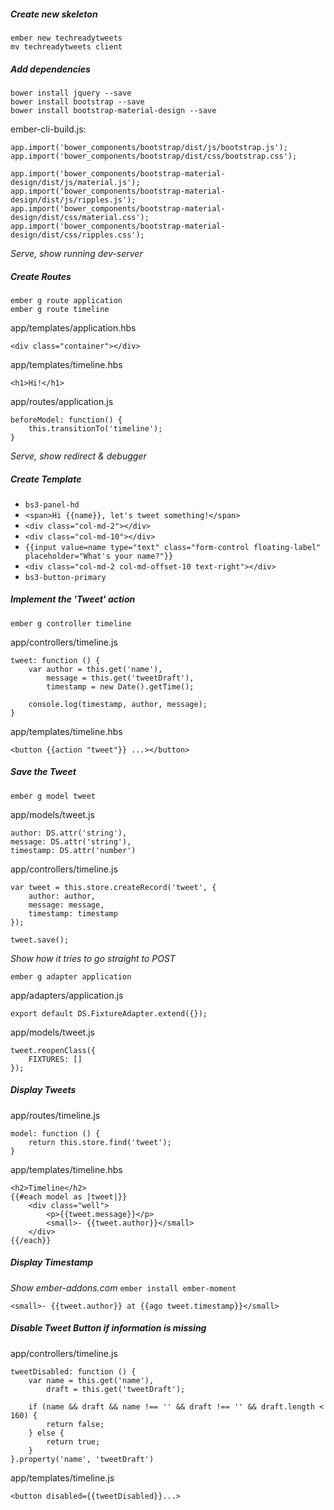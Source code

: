 ##### Create new skeleton
```
ember new techreadytweets
mv techreadytweets client
```

##### Add dependencies
```
bower install jquery --save
bower install bootstrap --save
bower install bootstrap-material-design --save
```

ember-cli-build.js:
```
app.import('bower_components/bootstrap/dist/js/bootstrap.js');
app.import('bower_components/bootstrap/dist/css/bootstrap.css');

app.import('bower_components/bootstrap-material-design/dist/js/material.js');
app.import('bower_components/bootstrap-material-design/dist/js/ripples.js');
app.import('bower_components/bootstrap-material-design/dist/css/material.css');
app.import('bower_components/bootstrap-material-design/dist/css/ripples.css');
```

*Serve, show running dev-server*

##### Create Routes
```
ember g route application
ember g route timeline
```

app/templates/application.hbs
```
<div class="container"></div>
```

app/templates/timeline.hbs
```
<h1>Hi!</h1>
```

app/routes/application.js
```
beforeModel: function() {
    this.transitionTo('timeline');
}
```
*Serve, show redirect & debugger*

##### Create Template
 * `bs3-panel-hd`
 * `<span>Hi {{name}}, let's tweet something!</span>`
 * `<div class="col-md-2"></div>`
 * `<div class="col-md-10"></div>`
 * `{{input value=name type="text" class="form-control floating-label" placeholder="What's your name?"}}`
 * `<div class="col-md-2 col-md-offset-10 text-right"></div>`
 * `bs3-button-primary`

##### Implement the 'Tweet' action
`ember g controller timeline`

app/controllers/timeline.js
```
tweet: function () {
    var author = this.get('name'),
        message = this.get('tweetDraft'),
        timestamp = new Date().getTime();

    console.log(timestamp, author, message);
}
```

app/templates/timeline.hbs
```
<button {{action "tweet"}} ...></button>
```

##### Save the Tweet
`ember g model tweet`

app/models/tweet.js
```
author: DS.attr('string'),
message: DS.attr('string'),
timestamp: DS.attr('number')
```

app/controllers/timeline.js
```
var tweet = this.store.createRecord('tweet', {
    author: author,
    message: message,
    timestamp: timestamp
});

tweet.save();
```

*Show how it tries to go straight to POST*

`ember g adapter application`

app/adapters/application.js
```
export default DS.FixtureAdapter.extend({});
```

app/models/tweet.js
```
tweet.reopenClass({
    FIXTURES: []
});
```

##### Display Tweets
app/routes/timeline.js
```
model: function () {
    return this.store.find('tweet');
}
```

app/templates/timeline.hbs
```
<h2>Timeline</h2>
{{#each model as |tweet|}}
    <div class="well">
        <p>{{tweet.message}}</p>
        <small>- {{tweet.author}}</small>
    </div>
{{/each}}
```

##### Display Timestamp
*Show ember-addons.com*
`ember install ember-moment`

```
<small>- {{tweet.author}} at {{ago tweet.timestamp}}</small>
```

##### Disable Tweet Button if information is missing

app/controllers/timeline.js
```
tweetDisabled: function () {
    var name = this.get('name'),
        draft = this.get('tweetDraft');

    if (name && draft && name !== '' && draft !== '' && draft.length < 160) {
        return false;
    } else {
        return true;
    }
}.property('name', 'tweetDraft')
```

app/templates/timeline.js
```
<button disabled={{tweetDisabled}}...>
```